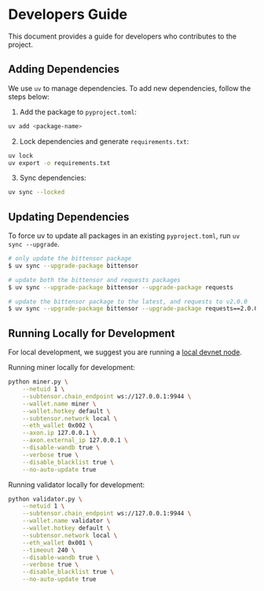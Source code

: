 # Developers Guide

This document provides a guide for developers who contributes to the project.

## Adding Dependencies

We use `uv` to manage dependencies. To add new dependencies, follow the steps below:

1. Add the package to `pyproject.toml`:

```sh
uv add <package-name>
```

2. Lock dependencies and generate `requirements.txt`:

```sh
uv lock
uv export -o requirements.txt
```

3. Sync dependencies:

```sh
uv sync --locked
```

## Updating Dependencies

To force uv to update all packages in an existing `pyproject.toml`, run `uv sync --upgrade`.

```sh
# only update the bittensor package
$ uv sync --upgrade-package bittensor

# update both the bittensor and requests packages
$ uv sync --upgrade-package bittensor --upgrade-package requests

# update the bittensor package to the latest, and requests to v2.0.0
$ uv sync --upgrade-package bittensor --upgrade-package requests==2.0.0
```

## Running Locally for Development

For local development, we suggest you are running a [local devnet node](https://github.com/inference-labs-inc/bittensor-devnet).

Running miner locally for development:

```sh
python miner.py \
    --netuid 1 \
    --subtensor.chain_endpoint ws://127.0.0.1:9944 \
    --wallet.name miner \
    --wallet.hotkey default \
    --subtensor.network local \
    --eth_wallet 0x002 \
    --axon.ip 127.0.0.1 \
    --axon.external_ip 127.0.0.1 \
    --disable-wandb true \
    --verbose true \
    --disable_blacklist true \
    --no-auto-update true
```

Running validator locally for development:

```sh
python validator.py \
    --netuid 1 \
    --subtensor.chain_endpoint ws://127.0.0.1:9944 \
    --wallet.name validator \
    --wallet.hotkey default \
    --subtensor.network local \
    --eth_wallet 0x001 \
    --timeout 240 \
    --disable-wandb true \
    --verbose true \
    --disable_blacklist true \
    --no-auto-update true
```
